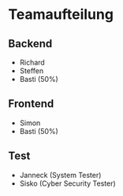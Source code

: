 # Teamaufteilung

## Backend
- Richard
- Steffen
- Basti (50%)

## Frontend
- Simon
- Basti (50%)

## Test
- Janneck (System Tester)
- Sisko (Cyber Security Tester)
